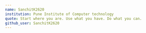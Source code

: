 ```yaml
---
name: SanchitK2620
institution: Pune Institute of Computer technology
quote: Start where you are. Use what you have. Do what you can.
github_user: SanchitK2620
---
```

